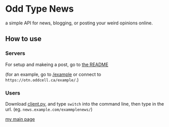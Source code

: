 # Odd Type News
a simple API for news, blogging, or posting your weird opinions online.

## How to use
### Servers
For setup and makeing a post, go to [the README](https://github.com/TheOddCell/odd-type-news/blob/main/README.md#servers)

(for an example, go to [/example](https://github.com/TheOddCell/odd-type-news/tree/main/example) or connect to `https://otn.oddcell.ca/example/`.)

### Users
Download [client.py](https://github.com/TheOddCell/odd-type-news/releases), and type `switch` into the command line, then type in the url. (eg. `news.example.com/exammplenews/`)

[my main page](https://oddcell.ca/)
